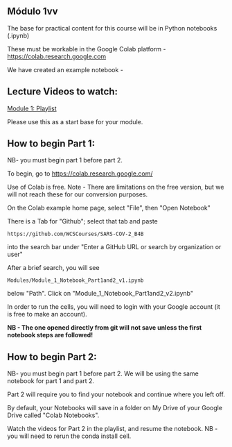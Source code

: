 
## Módulo 1vv

The base for practical content for this course will be in Python notebooks (.ipynb)

These must be workable in the Google Colab platform - https://colab.research.google.com 

We have created an example notebook - 

## Lecture Videos to watch:

[Module 1: Playlist](https://www.youtube.com/playlist?list=PLfovZnX0TvKtHq6Q4L5KdW332NCD4GbtU)

Please use this as a start base for your module. 

## How to begin Part 1:
NB- you must begin part 1 before part 2. 

To begin, go to https://colab.research.google.com/ 

Use of Colab is free. Note - There are limitations on the free version, but we will not reach these for our conversion purposes. 

On the Colab example home page, select "File", then "Open Notebook"

There is a Tab for "Github"; select that tab and paste 
```
https://github.com/WCSCourses/SARS-COV-2_B4B
```
into the search bar under "Enter a GitHub URL or search by organization or user" 

After a brief search, you will see
```
Modules/Module_1_Notebook_Part1and2_v1.ipynb
```
below "Path". Click on "Module_1_Notebook_Part1and2_v2.ipynb"

In order to run the cells, you will need to login with your Google account (it is free to make an account).

**NB - The one opened directly from git will not save unless the first notebook steps are followed!**

## How to begin Part 2:
NB- you must begin part 1 before part 2. We will be using the same notebook for part 1 and part 2.

Part 2 will require you to find your notebook and continue where you left off. 

By default, your Notebooks will save in a folder on My Drive of your Google Drive called "Colab Notebooks". 

Watch the videos for Part 2 in the playlist, and resume the notebook. NB - you will need to rerun the conda install cell. 


